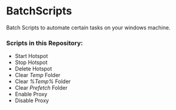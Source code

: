 # BatchScripts
Batch Scripts to automate certain tasks on your windows machine.

<h3>Scripts in this Repository:</h3>
<ul>
    <li> Start Hotspot</li>
    <li> Stop Hotspot</li>
    <li> Delete Hotspot</li>
    <li> Clear <i>Temp</i> Folder</li>
    <li> Clear <i>%Temp%</i> Folder</li>
    <li> Clear <i>Prefetch</i> Folder</li>
    <li> Enable Proxy</li>
    <li> Disable Proxy</li>

</ul>
